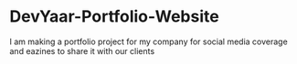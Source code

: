 # DevYaar-Portfolio-Website
I am making a portfolio project for my company for social media coverage and eazines to share it with our clients 

